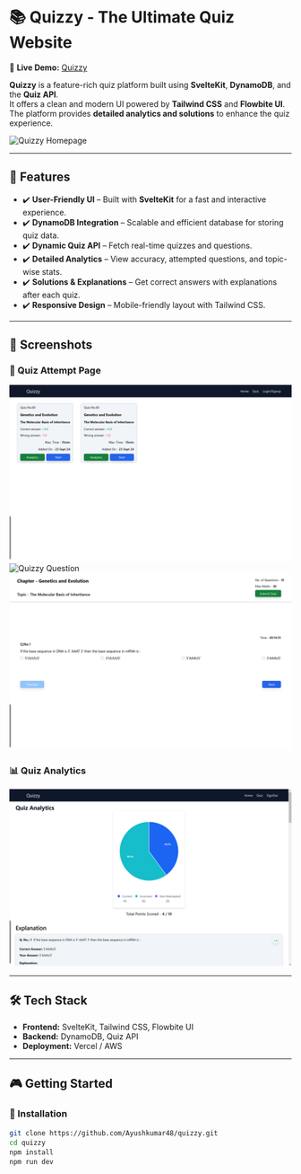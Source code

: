 # 📚 Quizzy - The Ultimate Quiz Website

🚀 **Live Demo:** [Quizzy](https://quizzy-jade.vercel.app/)

**Quizzy** is a feature-rich quiz platform built using **SvelteKit**, **DynamoDB**, and the **Quiz API**.  
It offers a clean and modern UI powered by **Tailwind CSS** and **Flowbite UI**.  
The platform provides **detailed analytics and solutions** to enhance the quiz experience.

![Quizzy Homepage](./screenshots/homepage.png)

---

## 🚀 Features

- ✔️ **User-Friendly UI** – Built with **SvelteKit** for a fast and interactive experience.
- ✔️ **DynamoDB Integration** – Scalable and efficient database for storing quiz data.
- ✔️ **Dynamic Quiz API** – Fetch real-time quizzes and questions.
- ✔️ **Detailed Analytics** – View accuracy, attempted questions, and topic-wise stats.
- ✔️ **Solutions & Explanations** – Get correct answers with explanations after each quiz.
- ✔️ **Responsive Design** – Mobile-friendly layout with Tailwind CSS.

---

## 📸 Screenshots

### 🎯 Quiz Attempt Page

![Quizzy Question](./static/1.png)
![Quizzy Question](./static/2.png)
![Quizzy Question](./static/3.png)

### 📊 Quiz Analytics

![Quizzy Analytics](./static/4.png)

---

## 🛠️ Tech Stack

- **Frontend:** SvelteKit, Tailwind CSS, Flowbite UI
- **Backend:** DynamoDB, Quiz API
- **Deployment:** Vercel / AWS

---

## 🎮 Getting Started

### 🔧 Installation

```sh
git clone https://github.com/Ayushkumar48/quizzy.git
cd quizzy
npm install
npm run dev
```
